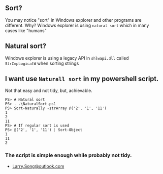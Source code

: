 
## Sort?
You may notice "sort" in Windows explorer and other programs are different. Why?
Windows explorer is using `natural sort` which in many cases like "humans"

## Natural sort?
Windows explorer is using a legacy API in `shlwapi.dll` called `StrCmpLogicalW` when sorting strings

## I want use `Naturall sort` in my powershell script.
Not that easy and not tidy, but, achievable.

```
PS> # Natural sort
PS> . .\NaturalSort.ps1
PS> Sort-Naturally -strArray @('2', '1', '11')
1
2
11
PS> # If regular sort is used
PS> @('2', '1', '11') | Sort-Object
1
11
2
```

### The script is simple enough while probably not tidy.

- Larry.Song@outlook.com
